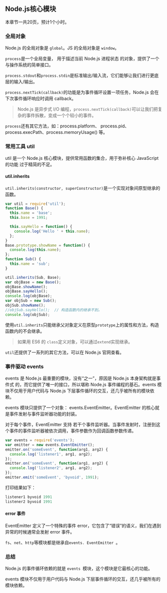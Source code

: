## Node.js核心模块

本章节一共20页，预计1个小时。

### 全局对象

Node.js 的全局对象是 `global`。JS 的全局对象是 `window`。

`process`是一个全局变量， 用于描述当前 Node.js 进程状态 的对象，提供了一个与操作系统的简单接口。 

 `process.stdout`和` process.stdin `是标准输出/输入流，它们能够让我们进行更底层的输入/输出。

 `process.nextTick(callback)`的功能是为事件循环设置一项任务，Node.js 会在下次事件循环响应时调用 callback。 

>  Node.js 是异步式 I/O 编程，`process.nextTick(callback)`可以让我们把复杂的事件拆散，变成一个个较小的事件。

 `process`还有其它方法，如：process.platform、 process.pid、process.execPath、process.memoryUsage() 等。

### 常用工具 util

 util 是一个 Node.js 核心模块，提供常用函数的集合，用于弥补核心 JavaScript 的功能 过于精简的不足。 

#### util.inherits

 `util.inherits(constructor, superConstructor)`是一个实现对象间原型继承的函数。 

```js
var util = require('util');
function Base() {
  this.name = 'base';
  this.base = 1991;

  this.sayHello = function() {
    console.log('Hello ' + this.name);
  };
}
Base.prototype.showName = function() {
  console.log(this.name); 
};
function Sub() {
  this.name = 'sub';
}

util.inherits(Sub, Base);
var objBase = new Base();
objBase.showName();
objBase.sayHello();
console.log(objBase);
var objSub = new Sub();
objSub.showName();
//objSub.sayHello();  // 构造函数内的继承不到。
console.log(objSub); 
```

使用`util.inherits`只能继承父对象定义在原型`prototype`上的属性和方法，构造函数内的不会继承。

> 如果用 ES6 的 `class`定义对象，可以通过`extend`实现继承。

`util`还提供了一系列的其它方法，可以在 Node.js 官网查看。

### 事件驱动 events

 events 是 Node.js 最重要的模块，没有“之一”，原因是 Node.js 本身架构就是事件式 的，而它提供了唯一的接口，所以堪称 Node.js 事件编程的基石。events 模块不仅用于用户代码与 Node.js 下层事件循环的交互，还几乎被所有的模块依赖。 

 events 模块只提供了一个对象： events.EventEmitter。EventEmitter 的核心就是事件发射与事件监听器功能的封装。

 对于每个事件，EventEmitter 支持 若干个事件监听器。当事件发射时，注册到这个事件的事件监听器被依次调用，事件参数作为回调函数参数传递。 

```js
var events = require('events');
var emitter = new events.EventEmitter();
emitter.on('someEvent', function(arg1, arg2) {
  console.log('listener1', arg1, arg2);
});
emitter.on('someEvent', function(arg1, arg2) {
  console.log('listener2', arg1, arg2);
});
emitter.emit('someEvent', 'byvoid', 1991); 
```

打印结果如下：

```js
listener1 byvoid 1991
listener2 byvoid 1991 
```

#### error 事件

 EventEmitter 定义了一个特殊的事件 error，它包含了“错误”的语义，我们在遇到异常的时候通常会发射 error 事件。 

`fs`、`net`、`http`等模块都是继承自`events. EventEmitter `。



### 总结

Node.js 的事件循环依赖的就是 `events `模块，这个模块是它最核心的功能。

events 模块不仅用于用户代码与 Node.js 下层事件循环的交互，还几乎被所有的模块依赖。 